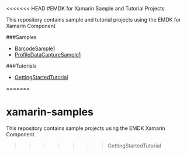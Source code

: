 <<<<<<< HEAD
#EMDK for Xamarin Sample and Tutorial Projects

This repository contains sample and tutorial projects using the EMDK for Xamarin Component

###Samples

* [BarcodeSample1]()
* [ProfileDataCaptureSample1]()

###Tutorials

* [GettingStartedTutorial](https://github.com/EMDK/xamarin-samples/tree/GettingStartedTutorial)



=======
# xamarin-samples
This repository contains sample projects using the EMDK Xamarin Component
>>>>>>> GettingStartedTutorial

